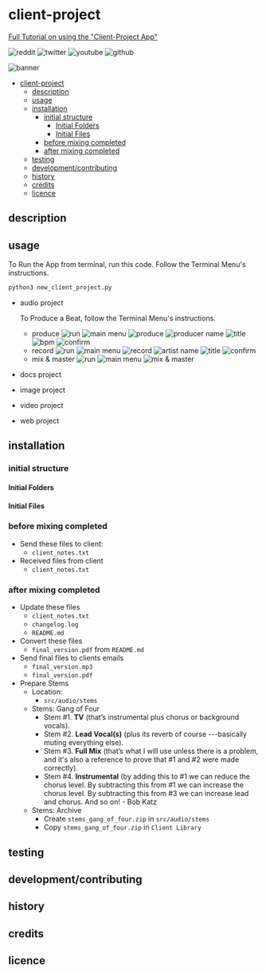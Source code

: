 # client-project

[Full Tutorial on using the "Client-Project App"](https://www.youtube.com/channel/UCuKlAHcp9w5KJ9IxVg3Vm8g/channels)

<!-- Add Badges -->
![reddit](https://img.shields.io/reddit/user-karma/combined/iomd?style=social)
![twitter](https://img.shields.io/twitter/follow/IceOnDaMixDown?style=social)
![youtube](https://img.shields.io/youtube/channel/views/UCuKlAHcp9w5KJ9IxVg3Vm8g?style=social)
![github](https://img.shields.io/github/followers/iomd?style=social)

<!-- Add Pictures -->
![banner](assets/images/readme/banner.png)

<!-- Table of Contents -->
- [client-project](#client-project)
  - [description](#description)
  - [usage](#usage)
  - [installation](#installation)
    - [initial structure](#initial-structure)
      - [Initial Folders](#initial-folders)
      - [Initial Files](#initial-files)
    - [before mixing completed](#before-mixing-completed)
    - [after mixing completed](#after-mixing-completed)
  - [testing](#testing)
  - [development/contributing](#developmentcontributing)
  - [history](#history)
  - [credits](#credits)
  - [licence](#licence)

## description

## usage

To Run the App from terminal, run this code.  Follow the Terminal Menu's instructions.

```bash
python3 new_client_project.py
```

- audio project

  To Produce a Beat, follow the Terminal Menu's instructions.
  - produce
    ![run](assets/images/readme/run.png)
    ![main menu](assets/images/readme/main_menu.png)
    ![produce](assets/images/readme/audio_1_produce_3_produce.png)
    ![producer name](assets/images/readme/audio_1_produce_4_producer_name.png)
    ![title](assets/images/readme/audio_1_produce_5_title.png)
    ![bpm](assets/images/readme/audio_1_produce_6_bpm.png)
    ![confirm](assets/images/readme/audio_1_produce_7_confirm.png)
  - record
    ![run](assets/images/readme/run.png)
    ![main menu](assets/images/readme/main_menu.png)
    ![record](assets/images/readme/audio_2_record_3_record.png)
    ![artist name](assets/images/readme/audio_2_record_4_artist_name.png)
    ![title](assets/images/readme/audio_2_record_5_title.png)
    ![confirm](assets/images/readme/audio_2_record_6_confirm.png)
  - mix & master
    ![run](assets/images/readme/run.png)
    ![main menu](assets/images/readme/main_menu.png)
    ![mix & master](assets/images/readme/audio_3_mix_&_master_3_mix_&_master.png)
- docs project
- image project
- video project
- web project

## installation

### initial structure

#### Initial Folders

#### Initial Files

### before mixing completed

- Send these files to client:
  - `client_notes.txt`
- Received files from client
  - `client_notes.txt`

### after mixing completed

- Update these files
  - `client_notes.txt`
  - `changelog.log`
  - `README.md`
- Convert these files
  - `final_version.pdf` from `README.md`
- Send final files to clients emails
  - `final_version.mp3`
  - `final_version.pdf`
- Prepare Stems
  - Location:
    - `src/audio/stems`
  - Stems: Gang of Four
    - Stem #1. **TV** (that’s instrumental plus chorus or background vocals).
    - Stem #2. **Lead Vocal(s)** (plus its reverb of course ---basically muting everything else).
    - Stem #3. **Full Mix** (that’s what I will use unless there is a problem, and it's also a reference to prove that #1 and #2 were made correctly).
    - Stem #4. **Instrumental** (by adding this to #1 we can reduce the chorus level. By subtracting this from #1 we can increase the chorus level. By subtracting this from #3 we can increase lead and chorus. And so on! - Bob Katz
  - Stems: Archive
    - Create `stems_gang_of_four.zip` in `src/audio/stems`
    - Copy `stems_gang_of_four.zip` in `Client Library`

## testing

## development/contributing

## history

## credits

## licence
